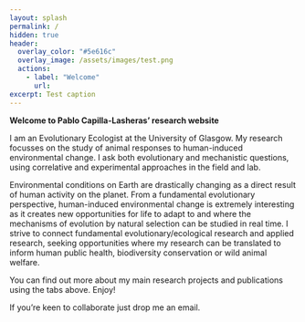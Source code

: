```yaml
---
layout: splash
permalink: /
hidden: true
header:
  overlay_color: "#5e616c"
  overlay_image: /assets/images/test.png
  actions:
    - label: "Welcome"
      url:
excerpt: Test caption
---
```


**Welcome to Pablo Capilla-Lasheras’ research website**

I am an Evolutionary Ecologist at the University of Glasgow. My research focusses on the study of animal responses to human-induced environmental change. I ask both evolutionary and mechanistic questions, using correlative and experimental approaches in the field and lab.

Environmental conditions on Earth are drastically changing as a direct result of human activity on the planet. From a fundamental evolutionary perspective, human-induced environmental change is extremely interesting as it creates new opportunities for life to adapt to and where the mechanisms of evolution by natural selection can be studied in real time. I strive to connect fundamental evolutionary/ecological research and applied research, seeking opportunities where my research can be translated to inform human public health, biodiversity conservation or wild animal welfare.

You can find out more about my main research projects and publications using the tabs above. Enjoy!

If you’re keen to collaborate just drop me an email.
